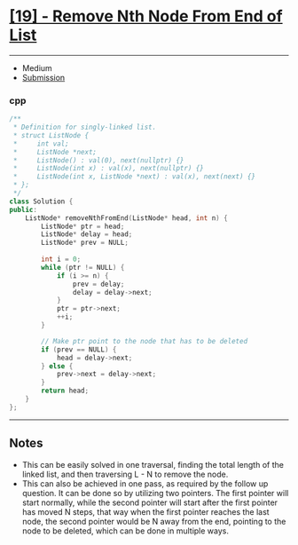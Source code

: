 # [[19] - Remove Nth Node From End of List](https://leetcode.com/problems/remove-nth-node-from-end-of-list/)

---

- Medium
- [Submission](https://leetcode.com/submissions/detail/810363670/)

### cpp
```cpp
/**
 * Definition for singly-linked list.
 * struct ListNode {
 *     int val;
 *     ListNode *next;
 *     ListNode() : val(0), next(nullptr) {}
 *     ListNode(int x) : val(x), next(nullptr) {}
 *     ListNode(int x, ListNode *next) : val(x), next(next) {}
 * };
 */
class Solution {
public:
    ListNode* removeNthFromEnd(ListNode* head, int n) {
        ListNode* ptr = head;
        ListNode* delay = head;
        ListNode* prev = NULL;
        
        int i = 0;
        while (ptr != NULL) {
            if (i >= n) {
                prev = delay;
                delay = delay->next;
            }
            ptr = ptr->next;
            ++i;
        }

        // Make ptr point to the node that has to be deleted
        if (prev == NULL) {
            head = delay->next;
        } else {
            prev->next = delay->next;
        }
        return head;
    }
};
```

---

## Notes

- This can be easily solved in one traversal, finding the total length of the linked list, and then traversing L - N to remove the node.
- This can also be achieved in one pass, as required by the follow up question. It can be done so by utilizing two pointers. The first pointer will start normally, while the second pointer will start after the first pointer has moved N steps, that way when the first pointer reaches the last node, the second pointer would be N away from the end, pointing to the node to be deleted, which can be done in multiple ways.
